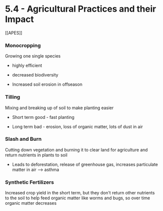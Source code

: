 # 5\.4 - Agricultural Practices and their Impact

[[APES]]

### Monocropping

Growing one single species

- highly efficient

- decreased biodiversity

- Increased soil erosion in offseason

### Tilling

Mixing and breaking up of soil to make planting easier

- Short term good - fast planting

- Long term bad - erosion, loss of organic matter, lots of dust in air

### Slash and Burn

Cutting down vegetation and burning it to clear land for agriculture and return nutrients in plants to soil

- Leads to deforestation, release of greenhouse gas, increases particulate matter in air    --> asthma

### Synthetic Fertilizers

Increased crop yield in the short term, but they don't return other nutrients to the soil to help feed organic matter like worms and bugs, so over time organic matter decreases